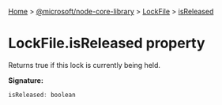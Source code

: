 [Home](./index) &gt; [@microsoft/node-core-library](./node-core-library.md) &gt; [LockFile](./node-core-library.lockfile.md) &gt; [isReleased](./node-core-library.lockfile.isreleased.md)

# LockFile.isReleased property

Returns true if this lock is currently being held.

**Signature:**
```javascript
isReleased: boolean
```

